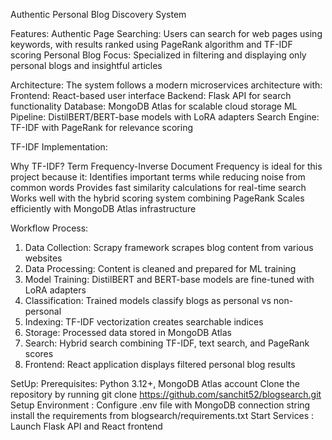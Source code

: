 Authentic Personal Blog Discovery System

Features:
Authentic Page Searching: Users can search for web pages using keywords, with results ranked using PageRank algorithm and TF-IDF scoring
Personal Blog Focus: Specialized in filtering and displaying only personal blogs and insightful articles

Architecture: 
The system follows a modern microservices architecture with:
Frontend: React-based user interface
Backend: Flask API for search functionality
Database: MongoDB Atlas for scalable cloud storage
ML Pipeline: DistilBERT/BERT-base models with LoRA adapters
Search Engine: TF-IDF with PageRank for relevance scoring

TF-IDF Implementation:

Why TF-IDF? Term Frequency-Inverse Document Frequency is ideal for this project because it:
Identifies important terms while reducing noise from common words
Provides fast similarity calculations for real-time search
Works well with the hybrid scoring system combining PageRank
Scales efficiently with MongoDB Atlas infrastructure

Workflow Process:

1. Data Collection: Scrapy framework scrapes blog content from various websites
2. Data Processing: Content is cleaned and prepared for ML training
3. Model Training: DistilBERT and BERT-base models are fine-tuned with LoRA adapters
4. Classification: Trained models classify blogs as personal vs non-personal
5. Indexing: TF-IDF vectorization creates searchable indices
6. Storage: Processed data stored in MongoDB Atlas
7. Search: Hybrid search combining TF-IDF, text search, and PageRank scores
8. Frontend: React application displays filtered personal blog results

SetUp:
Prerequisites: Python 3.12+, MongoDB Atlas account
Clone the repository by running git clone https://github.com/sanchit52/blogsearch.git
Setup Environment : Configure .env file with MongoDB connection string
install the requirements from blogsearch/requirements.txt
Start Services : Launch Flask API and React frontend
